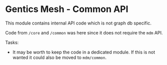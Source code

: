 # Gentics Mesh - Common API

This module contains internal API code which is not graph db specific.

Code from `/core` and `/common` was here since it does not require the `mdm` API.

Tasks: 

* It may be worth to keep the code in a dedicated module. If this is not wanted it could also be moved to `mdm/common`.